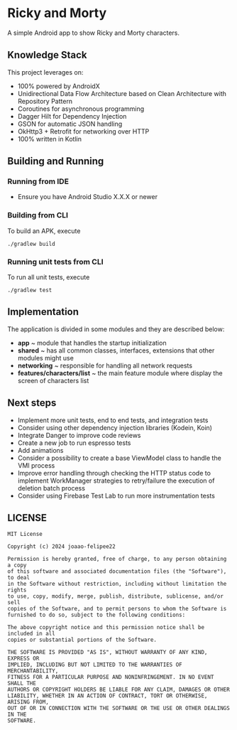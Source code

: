 # Ricky and Morty

A simple Android app to show Ricky and Morty characters.

## Knowledge Stack

This project leverages on:

- 100% powered by AndroidX
- Unidirectional Data Flow Architecture based on Clean Architecture with Repository Pattern
- Coroutines for asynchronous programming
- Dagger Hilt for Dependency Injection
- GSON for automatic JSON handling
- OkHttp3 + Retrofit for networking over HTTP
- 100% written in Kotlin

## Building and Running

### Running from IDE

- Ensure you have Android Studio X.X.X or newer

### Building from CLI

To build an APK, execute

```
./gradlew build
```

### Running unit tests from CLI

To run all unit tests, execute

```
./gradlew test
```

## Implementation

The application is divided in some modules and they are described below:

- **app** ~ module that handles the startup initialization
- **shared** ~ has all common classes, interfaces, extensions that other modules might use
- **networking** ~ responsible for handling all network requests
- **features/characters/list** ~ the main feature module where display the screen of characters list

## Next steps

- Implement more unit tests, end to end tests, and integration tests
- Consider using other dependency injection libraries (Kodein, Koin)
- Integrate Danger to improve code reviews
- Create a new job to run espresso tests
- Add animations
- Consider a possibility to create a base ViewModel class to handle the VMI process
- Improve error handling through checking the HTTP status code to implement WorkManager strategies to retry/failure the execution of deletion batch process
- Consider using Firebase Test Lab to run more instrumentation tests

## LICENSE

```
MIT License

Copyright (c) 2024 joaao-felipee22

Permission is hereby granted, free of charge, to any person obtaining a copy
of this software and associated documentation files (the "Software"), to deal
in the Software without restriction, including without limitation the rights
to use, copy, modify, merge, publish, distribute, sublicense, and/or sell
copies of the Software, and to permit persons to whom the Software is
furnished to do so, subject to the following conditions:

The above copyright notice and this permission notice shall be included in all
copies or substantial portions of the Software.

THE SOFTWARE IS PROVIDED "AS IS", WITHOUT WARRANTY OF ANY KIND, EXPRESS OR
IMPLIED, INCLUDING BUT NOT LIMITED TO THE WARRANTIES OF MERCHANTABILITY,
FITNESS FOR A PARTICULAR PURPOSE AND NONINFRINGEMENT. IN NO EVENT SHALL THE
AUTHORS OR COPYRIGHT HOLDERS BE LIABLE FOR ANY CLAIM, DAMAGES OR OTHER
LIABILITY, WHETHER IN AN ACTION OF CONTRACT, TORT OR OTHERWISE, ARISING FROM,
OUT OF OR IN CONNECTION WITH THE SOFTWARE OR THE USE OR OTHER DEALINGS IN THE
SOFTWARE.